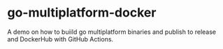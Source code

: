 # go-multiplatform-docker
A demo on how to buiild go multiplatform binaries and publish to release and DockerHub with GitHub Actions.
